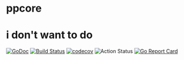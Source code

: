 # ppcore 
# i don't want to do

[![GoDoc](https://godoc.org/github.com/thinkgos/ppcore?status.svg)](https://godoc.org/github.com/thinkgos/ppcore)
[![Build Status](https://www.travis-ci.org/thinkgos/ppcore.svg?branch=master)](https://www.travis-ci.org/thinkgos/ppcore)
[![codecov](https://codecov.io/gh/thinkgos/ppcore/branch/master/graph/badge.svg)](https://codecov.io/gh/thinkgos/ppcore)
![Action Status](https://github.com/thinkgos/ppcore/workflows/Go/badge.svg)
[![Go Report Card](https://goreportcard.com/badge/github.com/thinkgos/ppcore)](https://goreportcard.com/report/github.com/thinkgos/ppcore)
